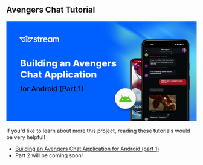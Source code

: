 ## Avengers Chat Tutorial

<p align="center">
<img src="/previews/turotial0.png" />
</p>



If you'd like to learn about more this project, reading these tutorials would be very helpful!

- [Building an Avengers Chat Application for Android (part 1)](https://getstream.io/blog/android-avengers-chat-app-part-1/)
- Part 2 will be coming soon!

